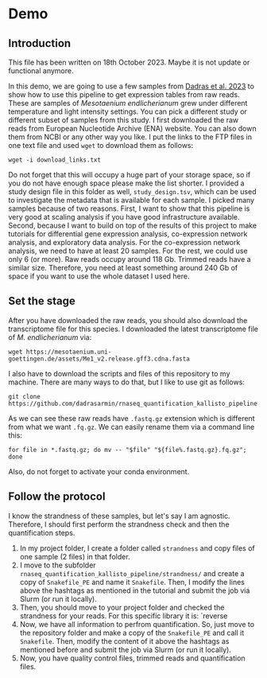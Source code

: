 # Demo

## Introduction

This file has been written on 18th October 2023. Maybe it is not update or functional anymore.

In this demo, we are going to use a few samples from [Dadras et al. 2023](https://doi.org/10.1038/s41477-023-01491-0) to show how to use this pipeline to get expression tables from raw reads. These are samples of *Mesotaenium endlicherianum* grew under different temperature and light intensity settings. You can pick a different study or different subset of samples from this study. I first downloaded the raw reads from European Nucleotide Archive (ENA) website. You can also down them from NCBI or any other way you like. I put the links to the FTP files in one text file and used `wget` to download them as follows:
```
wget -i download_links.txt
```
Do not forget that this will occupy a huge part of your storage space, so if you do not have enough space please make the list shorter. I provided a study design file in this folder as well, `study_design.tsv`, which can be used to investigate the metadata that is available for each sample. I picked many samples because of two reasons. First, I want to show that this pipeline is very good at scaling analysis if you have good infrastructure available. Second, because I want to build on top of the results of this project to make tutorials for differential gene expression analysis, co-expression network analysis, and exploratory data analysis. For the co-expression network analysis, we need to have at least 20 samples. For the rest, we could use only 6 (or more). Raw reads occupy around 118 Gb. Trimmed reads have a similar size. Therefore, you need at least something around 240 Gb of space if you want to use the whole dataset I used here.

## Set the stage

After you have downloaded the raw reads, you should also download the transcriptome file for this species. I downloaded the latest transcriptome file of *M. endlicherianum* via:
```
wget https://mesotaenium.uni-goettingen.de/assets/Me1_v2.release.gff3.cdna.fasta
```
I also have to download the scripts and files of this repository to my machine. There are many ways to do that, but I like to use git as follows:
```
git clone https://github.com/dadrasarmin/rnaseq_quantification_kallisto_pipeline.git
```
As we can see these raw reads have `.fastq.gz` extension which is different from what we want `.fq.gz`. We can easily rename them via a command line this:
```
for file in *.fastq.gz; do mv -- "$file" "${file%.fastq.gz}.fq.gz"; done
```
Also, do not forget to activate your conda environment.

## Follow the protocol

I know the strandness of these samples, but let's say I am agnostic. Therefore, I should first perform the strandness check and then the quantification steps.

1. In my project folder, I create a folder called `strandness` and copy files of one sample (2 files) in that folder.
2. I move to the subfolder `rnaseq_quantification_kallisto_pipeline/strandness/` and create a copy of `Snakefile_PE` and name it `Snakefile`. Then, I modify the lines above the hashtags as mentioned in the tutorial and submit the job via Slurm (or run it locally).
3. Then, you should move to your project folder and checked the strandness for your reads. For this specific library it is: `reverse
4. Now, we have all information to perfrom quantification. So, just move to the repository folder and make a copy of the `Snakefile_PE` and call it `Snakefile`. Then, modify the content of it above the hashtags as mentioned before and submit the job via Slurm (or run it locally).
5. Now, you have quality control files, trimmed reads and quantification files.
